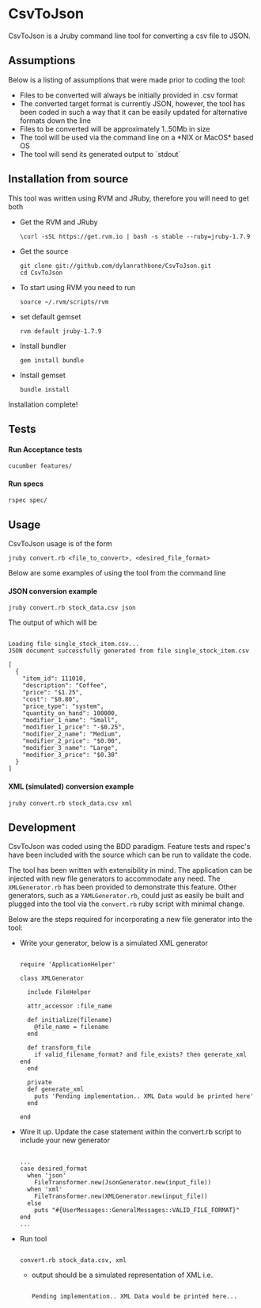 CsvToJson
=========

CsvToJson is a Jruby command line tool for converting a csv file to JSON.

Assumptions
-----------

<p>Below is a listing of assumptions that were made prior to coding the tool:</p>

<ul>
<li>Files to be converted will always be initially provided in .csv format</li>
<li>The converted target format is currently JSON, however, the tool has been coded in such a way that it can be easily updated for alternative formats down the line</li>
<li>Files to be converted will be approximately 1..50Mb in size</li>
<li>The tool will be used via the command line on a *NIX or MacOS* based OS</li>
<li>The tool will send its generated output to `stdout`</li>
</ul>

Installation from source
-------------------------

<p>This tool was written using RVM and JRuby, therefore you will need to get both</p>

<ul>
<li>Get the RVM and JRuby
<pre><code>\curl -sSL https://get.rvm.io | bash -s stable --ruby=jruby-1.7.9
</code></pre>
</li>
<li>Get the source
<pre><code>git clone git://github.com/dylanrathbone/CsvToJson.git
cd CsvToJson
</code></pre>
<li>To start using RVM you need to run
<pre><code>source ~/.rvm/scripts/rvm
</code></pre>
<li>set default gemset
<pre><code>rvm default jruby-1.7.9
</code></pre>
</li>
<li>Install bundler
<pre><code>gem install bundle
</code></pre>
<li>Install gemset
<pre><code>bundle install
</code></pre>
</li>
</ul>

<p>Installation complete!</p>

Tests
-----

<h4>Run Acceptance tests</h4>

<pre><code>cucumber features/
</code></pre>


<h4>Run specs</h4>

<pre><code>rspec spec/
</code></pre>

Usage
-----

<p>CsvToJson usage is of the form</p>

<pre><code>jruby convert.rb &lt;file_to_convert&gt;, &lt;desired_file_format&gt;
</code></pre>

<p>Below are some examples of using the tool from the command line</p>

<h4>JSON conversion example</h4>

<pre><code>jruby convert.rb stock_data.csv json
</code></pre>

The output of which will be

<pre><code>
Loading file single_stock_item.csv...
JSON document successfully generated from file single_stock_item.csv

[
  {
    "item_id": 111010,
    "description": "Coffee",
    "price": "$1.25",
    "cost": "$0.80",
    "price_type": "system",
    "quantity_on_hand": 100000,
    "modifier_1_name": "Small",
    "modifier_1_price": "-$0.25",
    "modifier_2_name": "Medium",
    "modifier_2_price": "$0.00",
    "modifier_3_name": "Large",
    "modifier_3_price": "$0.30"
  }
]
</code></pre>

<h4>XML (simulated) conversion example</h4>

<pre><code>jruby convert.rb stock_data.csv xml
</code></pre>

Development
------------

CsvToJson was coded using the BDD paradigm. Feature tests and rspec's have been included with the source which can be run to validate the code.

The tool has been written with extensibility in mind. The application can be injected with new file generators to accommodate any need. The `XMLGenerator.rb`
has been provided to demonstrate this feature. Other generators, such as a `YAMLGenerator.rb`, could just as easily be built and plugged into the tool via the `convert.rb` ruby script
with minimal change.

Below are the steps required for incorporating a new file generator into the tool:

<ul>
<li>Write your generator, below is a simulated XML generator
</li>


<pre><code>
require 'ApplicationHelper'

class XMLGenerator

  include FileHelper

  attr_accessor :file_name

  def initialize(filename)
    @file_name = filename
  end

  def transform_file
    if valid_filename_format? and file_exists? then generate_xml end
  end

  private
  def generate_xml
    puts 'Pending implementation.. XML Data would be printed here'
  end

end
</code></pre>
</ul>

<ul>
<li>Wire it up. Update the case statement within the convert.rb script to include your new generator
</li>

<pre><code>
...
case desired_format
  when 'json'
    FileTransformer.new(JsonGenerator.new(input_file))
  when 'xml'
    FileTransformer.new(XMLGenerator.new(input_file))
  else
    puts "#{UserMessages::GeneralMessages::VALID_FILE_FORMAT}"
end
...
</code></pre>
</ul>

<ul>
<li>Run tool
</li>

<pre><code>
convert.rb stock_data.csv, xml
</code></pre>

<ul>
<li>output should be a simulated representation of XML i.e.
</li>

<pre><code>
Pending implementation.. XML Data would be printed here...</code></pre>
</ul>


